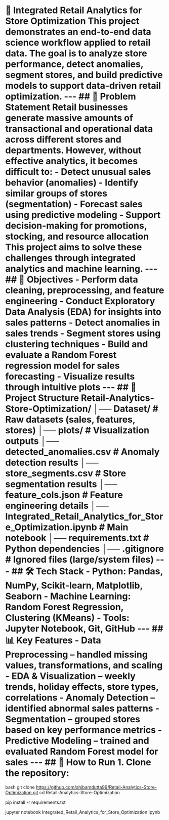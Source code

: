 # 🛒 Integrated Retail Analytics for Store Optimization This project demonstrates an **end-to-end data science workflow** applied to retail data. The goal is to analyze store performance, detect anomalies, segment stores, and build predictive models to support **data-driven retail optimization**. --- ## 📌 Problem Statement Retail businesses generate massive amounts of transactional and operational data across different stores and departments. However, without effective analytics, it becomes difficult to: - Detect unusual sales behavior (anomalies) - Identify similar groups of stores (segmentation) - Forecast sales using predictive modeling - Support decision-making for promotions, stocking, and resource allocation This project aims to solve these challenges through **integrated analytics and machine learning**. --- ## 🎯 Objectives - Perform **data cleaning, preprocessing, and feature engineering** - Conduct **Exploratory Data Analysis (EDA)** for insights into sales patterns - Detect **anomalies** in sales trends - Segment stores using **clustering techniques** - Build and evaluate a **Random Forest regression model** for sales forecasting - Visualize results through intuitive plots --- ## 📂 Project Structure Retail-Analytics-Store-Optimization/ │── Dataset/ # Raw datasets (sales, features, stores) │── plots/ # Visualization outputs │── detected_anomalies.csv # Anomaly detection results │── store_segments.csv # Store segmentation results │── feature_cols.json # Feature engineering details │── Integrated_Retail_Analytics_for_Store_Optimization.ipynb # Main notebook │── requirements.txt # Python dependencies │── .gitignore # Ignored files (large/system files) --- ## 🛠️ Tech Stack - **Python**: Pandas, NumPy, Scikit-learn, Matplotlib, Seaborn - **Machine Learning**: Random Forest Regression, Clustering (KMeans) - **Tools**: Jupyter Notebook, Git, GitHub --- ## 📊 Key Features - **Data Preprocessing** – handled missing values, transformations, and scaling - **EDA & Visualization** – weekly trends, holiday effects, store types, correlations - **Anomaly Detection** – identified abnormal sales patterns - **Segmentation** – grouped stores based on key performance metrics - **Predictive Modeling** – trained and evaluated Random Forest model for sales --- ## 🚀 How to Run 1. Clone the repository:
bash
   git clone https://github.com/shibamdutta99/Retail-Analytics-Store-Optimization.git
   cd Retail-Analytics-Store-Optimization

pip install -r requirements.txt

jupyter notebook Integrated_Retail_Analytics_for_Store_Optimization.ipynb

